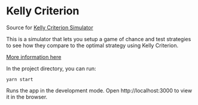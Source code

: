 # Kelly Criterion

Source for [Kelly Criterion Simulator](https://kelly-criterion.netlify.com/)

This is a simulator that lets you setup a game of chance and test strategies to see how they compare to the optimal strategy using Kelly Criterion.

[More information here](https://medium.com/ml-everything/optimal-bet-size-using-kelly-criterion-406ebbb1b592)


In the project directory, you can run:

```yarn start```

Runs the app in the development mode.
Open http://localhost:3000 to view it in the browser.
